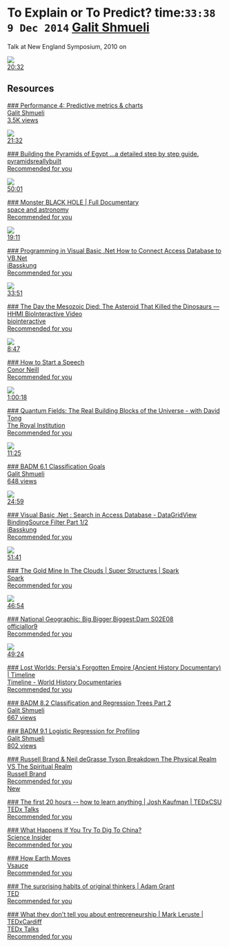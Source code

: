 



# To Explain or To Predict? time:`33:38 9 Dec 2014` [Galit Shmueli](https://www.youtube.com/channel/UCiO5ShvaPDsbw-3_zR3Ht6w)

Talk at New England Symposium, 2010 on <a id="logo"></a>[](https://www.youtube.com/ "YouTube Home")

<a id="thumbnail"></a>[![](https://i.ytimg.com/vi/Dusc7smwKGc/hqdefault.jpg?sqp=-oaymwEYCKgBEF5IVfKriqkDCwgBFQAAiEIYAXAB&rs=AOn4CLBPVlcs8lqvu3kz9JIPxyoaflZGnw)<br>20:32](https://www.youtube.com/watch?v=Dusc7smwKGc)

## Resources

[### Performance 4: Predictive metrics & charts<br>Galit Shmueli<br>3.5K views](https://www.youtube.com/watch?v=Dusc7smwKGc)

<a id="thumbnail"></a>[![](https://i.ytimg.com/vi/C1y8N0ePuF8/hqdefault.jpg?sqp=-oaymwEYCKgBEF5IVfKriqkDCwgBFQAAiEIYAXAB&rs=AOn4CLBQBZBuKTkF1msV1XC10enIfwbFAA)<br>21:32](https://www.youtube.com/watch?v=C1y8N0ePuF8)

[### Building the Pyramids of Egypt ...a detailed step by step guide.<br>pyramidsreallybuilt<br>Recommended for you](https://www.youtube.com/watch?v=C1y8N0ePuF8)

<a id="thumbnail"></a>[![](https://i.ytimg.com/vi/VzWTyufdkug/hqdefault.jpg?sqp=-oaymwEYCKgBEF5IVfKriqkDCwgBFQAAiEIYAXAB&rs=AOn4CLCL7WULP3h3hMzWuko9WgJj6s4Zzg)<br>50:01](https://www.youtube.com/watch?v=VzWTyufdkug)

[### Monster BLACK HOLE | Full Documentary<br>space and astronomy<br>Recommended for you](https://www.youtube.com/watch?v=VzWTyufdkug)

<a id="thumbnail"></a>[![](https://i.ytimg.com/vi/cwDqjmSmtMQ/hqdefault.jpg?sqp=-oaymwEYCKgBEF5IVfKriqkDCwgBFQAAiEIYAXAB&rs=AOn4CLAucZrbJXOBTovs3szHlCOFT2Dz6g)<br>19:11](https://www.youtube.com/watch?v=cwDqjmSmtMQ&t=4s)

[### Programming in Visual Basic .Net How to Connect Access Database to VB.Net<br>iBasskung<br>Recommended for you](https://www.youtube.com/watch?v=cwDqjmSmtMQ&t=4s)

<a id="thumbnail"></a>[![](https://i.ytimg.com/vi/tRPu5u_Pizk/hqdefault.jpg?sqp=-oaymwEYCKgBEF5IVfKriqkDCwgBFQAAiEIYAXAB&rs=AOn4CLAS574WkuTYheZDUqIgNVvabN3xKA)<br>33:51](https://www.youtube.com/watch?v=tRPu5u_Pizk)

[### The Day the Mesozoic Died: The Asteroid That Killed the Dinosaurs — HHMI BioInteractive Video<br>biointeractive<br>Recommended for you](https://www.youtube.com/watch?v=tRPu5u_Pizk)

<a id="thumbnail"></a>[![](https://i.ytimg.com/vi/w82a1FT5o88/hqdefault.jpg?sqp=-oaymwEYCKgBEF5IVfKriqkDCwgBFQAAiEIYAXAB&rs=AOn4CLDjeKk5KgpeG_EOLCd9oY_31unpnQ)<br>8:47](https://www.youtube.com/watch?v=w82a1FT5o88)

[### How to Start a Speech<br>Conor Neill<br>Recommended for you](https://www.youtube.com/watch?v=w82a1FT5o88)

<a id="thumbnail"></a>[![](https://i.ytimg.com/vi/zNVQfWC_evg/hqdefault.jpg?sqp=-oaymwEYCKgBEF5IVfKriqkDCwgBFQAAiEIYAXAB&rs=AOn4CLAJKQyZAYl2TzyHR9gQKeukcm-Sfw)<br>1:00:18](https://www.youtube.com/watch?v=zNVQfWC_evg)

[### Quantum Fields: The Real Building Blocks of the Universe - with David Tong<br>The Royal Institution<br>Recommended for you](https://www.youtube.com/watch?v=zNVQfWC_evg)

<a id="thumbnail"></a>[![](https://i.ytimg.com/vi/gUl6ZehJosE/hqdefault.jpg?sqp=-oaymwEYCKgBEF5IVfKriqkDCwgBFQAAiEIYAXAB&rs=AOn4CLBf6oud_2j2w9_2Zy-gdcCLKJo97A)<br>11:25](https://www.youtube.com/watch?v=gUl6ZehJosE)

[### BADM 6.1 Classification Goals<br>Galit Shmueli<br>648 views](https://www.youtube.com/watch?v=gUl6ZehJosE)

<a id="thumbnail"></a>[![](https://i.ytimg.com/vi/UoT2oava9ns/hqdefault.jpg?sqp=-oaymwEYCKgBEF5IVfKriqkDCwgBFQAAiEIYAXAB&rs=AOn4CLAIurlkGe0d6cFO9Eaz1gmgnJFnDQ)<br>24:59](https://www.youtube.com/watch?v=UoT2oava9ns&t=23s)

[### Visual Basic .Net : Search in Access Database - DataGridView BindingSource Filter Part 1/2<br>iBasskung<br>Recommended for you](https://www.youtube.com/watch?v=UoT2oava9ns&t=23s)

<a id="thumbnail"></a>[![](https://i.ytimg.com/vi/UrAVuOOlW5Y/hqdefault.jpg?sqp=-oaymwEYCKgBEF5IVfKriqkDCwgBFQAAiEIYAXAB&rs=AOn4CLAqEckkKZNQiNOWQptFNJ6IDhEVYg)<br>51:41](https://www.youtube.com/watch?v=UrAVuOOlW5Y)

[### The Gold Mine In The Clouds | Super Structures | Spark<br>Spark<br>Recommended for you](https://www.youtube.com/watch?v=UrAVuOOlW5Y)

<a id="thumbnail"></a>[![](https://i.ytimg.com/vi/j3J196bLP5E/hqdefault.jpg?sqp=-oaymwEYCKgBEF5IVfKriqkDCwgBFQAAiEIYAXAB&rs=AOn4CLBtgG838MUJyxRP2f39rIzZMw8Jjw)<br>46:54](https://www.youtube.com/watch?v=j3J196bLP5E)

[### National Geographic: Big,Bigger,Biggest:Dam S02E08<br>officiallor9<br>Recommended for you](https://www.youtube.com/watch?v=j3J196bLP5E)

<a id="thumbnail"></a>[![](https://i.ytimg.com/vi/a3bOL8j3ypQ/hqdefault.jpg?sqp=-oaymwEYCKgBEF5IVfKriqkDCwgBFQAAiEIYAXAB&rs=AOn4CLDX3D4Qm6CYFGK-GGmcDTnTkTsOjg)<br>49:24](https://www.youtube.com/watch?v=a3bOL8j3ypQ)

[### Lost Worlds: Persia's Forgotten Empire (Ancient History Documentary) | Timeline<br>Timeline - World History Documentaries<br>Recommended for you](https://www.youtube.com/watch?v=a3bOL8j3ypQ)

<a id="thumbnail"></a>[](https://www.youtube.com/watch?v=ERkEahIBQiQ)

[### BADM 8.2 Classification and Regression Trees Part 2<br>Galit Shmueli<br>667 views](https://www.youtube.com/watch?v=ERkEahIBQiQ)

<a id="thumbnail"></a>[](https://www.youtube.com/watch?v=AkyAIxnlOqg)

[### BADM 9.1 Logistic Regression for Profiling<br>Galit Shmueli<br>802 views](https://www.youtube.com/watch?v=AkyAIxnlOqg)

<a id="thumbnail"></a>[](https://www.youtube.com/watch?v=a_o_Z7XOZZI)

[### Russell Brand & Neil deGrasse Tyson Breakdown The Physical Realm VS The Spiritual Realm<br>Russell Brand<br>Recommended for you<br>New](https://www.youtube.com/watch?v=a_o_Z7XOZZI)

<a id="thumbnail"></a>[](https://www.youtube.com/watch?v=5MgBikgcWnY)

[### The first 20 hours -- how to learn anything | Josh Kaufman | TEDxCSU<br>TEDx Talks<br>Recommended for you](https://www.youtube.com/watch?v=5MgBikgcWnY)

<a id="thumbnail"></a>[](https://www.youtube.com/watch?v=mPcHTEAW6rw)

[### What Happens If You Try To Dig To China?<br>Science Insider<br>Recommended for you](https://www.youtube.com/watch?v=mPcHTEAW6rw)

<a id="thumbnail"></a>[](https://www.youtube.com/watch?v=IJhgZBn-LHg)

[### How Earth Moves<br>Vsauce<br>Recommended for you](https://www.youtube.com/watch?v=IJhgZBn-LHg)

<a id="thumbnail"></a>[](https://www.youtube.com/watch?v=fxbCHn6gE3U)

[### The surprising habits of original thinkers | Adam Grant<br>TED<br>Recommended for you](https://www.youtube.com/watch?v=fxbCHn6gE3U)

<a id="thumbnail"></a>[](https://www.youtube.com/watch?v=f6nxcfbDfZo)

[### What they don't tell you about entrepreneurship | Mark Leruste | TEDxCardiff<br>TEDx Talks<br>Recommended for you](https://www.youtube.com/watch?v=f6nxcfbDfZo)
